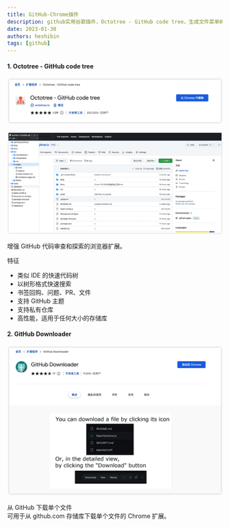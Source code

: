 ```yaml
---
title: GitHub-Chrome插件
description: github实用谷歌插件，Octotree - GitHub code tree，生成文件菜单树，GitHub Downloader，下载单个文件
date: 2023-01-30
authors: heshibin
tags: [github]
---
```


#### 1. Octotree - GitHub code tree

![介绍](/img/工具/octotree-chrome.jpg)

![截图](/img/工具/octotree.png)

增强 GitHub 代码审查和探索的浏览器扩展。  

特征  
* 类似 IDE 的快速代码树  
* 以树形格式快速搜索  
* 书签回购、问题、PR、文件  
* 支持 GitHub 主题  
* 支持私有仓库  
* 高性能，适用于任何大小的存储库  

#### 2. GitHub Downloader

![介绍](/img/工具/github-downloader.jpg)

从 GitHub 下载单个文件  
可用于从 github.com 存储库下载单个文件的 Chrome 扩展。
